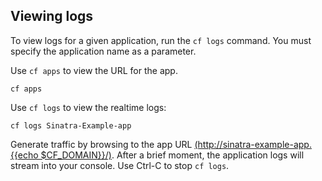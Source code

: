 Viewing logs
------------

To view logs for a given application, run the `cf logs` command. You must specify the application name as a parameter.

Use `cf apps` to view the URL for the app.
```
cf apps
```

Use `cf logs` to view the realtime logs:
```
cf logs Sinatra-Example-app
```

Generate traffic by browsing to the app URL <a href="http://sinatra-example-app.{{echo $CF_DOMAIN}}/" target="_blank">(http://sinatra-example-app.{{echo $CF_DOMAIN}}/)</a>.  After a brief moment, the application logs will stream into your console.  Use Ctrl-C to stop `cf logs`.
